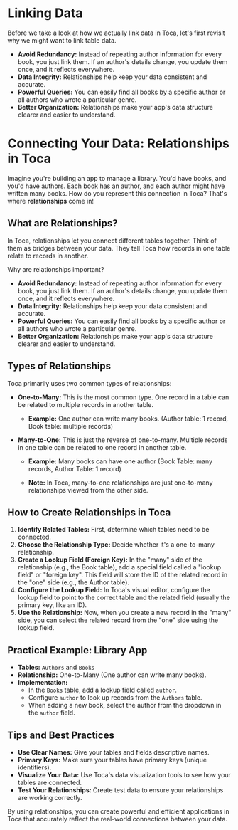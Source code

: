 # Linking Data

Before we take a look at how we actually link data in Toca, let's first revisit why we might want to link table data.

* **Avoid Redundancy:** Instead of repeating author information for every book, you just link them. If an author's details change, you update them once, and it reflects everywhere.
* **Data Integrity:** Relationships help keep your data consistent and accurate.
* **Powerful Queries:** You can easily find all books by a specific author or all authors who wrote a particular genre.
* **Better Organization:** Relationships make your app's data structure clearer and easier to understand.

# Connecting Your Data: Relationships in Toca

Imagine you're building an app to manage a library. You'd have books, and you'd have authors. Each book has an author, and each author might have written many books. How do you represent this connection in Toca? That's where **relationships** come in!

## What are Relationships?

In Toca, relationships let you connect different tables together. Think of them as bridges between your data. They tell Toca how records in one table relate to records in another.

Why are relationships important?

* **Avoid Redundancy:** Instead of repeating author information for every book, you just link them. If an author's details change, you update them once, and it reflects everywhere.
* **Data Integrity:** Relationships help keep your data consistent and accurate.
* **Powerful Queries:** You can easily find all books by a specific author or all authors who wrote a particular genre.
* **Better Organization:** Relationships make your app's data structure clearer and easier to understand.

## Types of Relationships

Toca primarily uses two common types of relationships:

* **One-to-Many:** This is the most common type. One record in a table can be related to multiple records in another table.

    * **Example:** One author can write many books. (Author table: 1 record, Book table: multiple records)

* **Many-to-One:** This is just the reverse of one-to-many. Multiple records in one table can be related to one record in another table.

    * **Example:** Many books can have one author (Book Table: many records, Author Table: 1 record)

    * **Note:** In Toca, many-to-one relationships are just one-to-many relationships viewed from the other side.

## How to Create Relationships in Toca

1.  **Identify Related Tables:** First, determine which tables need to be connected.
2.  **Choose the Relationship Type:** Decide whether it's a one-to-many relationship.
3.  **Create a Lookup Field (Foreign Key):** In the "many" side of the relationship (e.g., the Book table), add a special field called a "lookup field" or "foreign key". This field will store the ID of the related record in the "one" side (e.g., the Author table).
4.  **Configure the Lookup Field:** In Toca's visual editor, configure the lookup field to point to the correct table and the related field (usually the primary key, like an ID).
5.  **Use the Relationship:** Now, when you create a new record in the "many" side, you can select the related record from the "one" side using the lookup field.

## Practical Example: Library App

* **Tables:** `Authors` and `Books`
* **Relationship:** One-to-Many (One author can write many books).
* **Implementation:**
    * In the `Books` table, add a lookup field called `author`.
    * Configure `author` to look up records from the `Authors` table.
    * When adding a new book, select the author from the dropdown in the `author` field.

## Tips and Best Practices

* **Use Clear Names:** Give your tables and fields descriptive names.
* **Primary Keys:** Make sure your tables have primary keys (unique identifiers).
* **Visualize Your Data:** Use Toca's data visualization tools to see how your tables are connected.
* **Test Your Relationships:** Create test data to ensure your relationships are working correctly.

By using relationships, you can create powerful and efficient applications in Toca that accurately reflect the real-world connections between your data.
